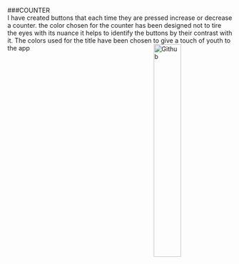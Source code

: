 ###COUNTER <br>
I have created buttons that each time they are pressed increase or decrease a counter.
the color chosen for the counter has been designed not to tire the eyes with its nuance it helps to identify the buttons by their contrast with it. The colors used for the title have been chosen to give a touch of youth to the app
<img width="35%" align="right" alt="Github" src="https://encrypted-tbn0.gstatic.com/images?q=tbn:ANd9GcT9vv1lJoqgw8HRgPs0z7En0orky5Ey5W3JUg&amp;usqp=CAU%22"/>
<link rel="stylesheet" href="https://andryluca.github.io/
andrearosariolucacounterjs.github.io">
